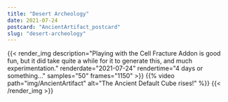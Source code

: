 ```yaml
---
title: "Desert Archeology"
date: 2021-07-24
postcard: "AncientArtifact_postcard"
slug: "desert-archeology"
---
```


{{< render_img
  description="Playing with the Cell Fracture Addon is good fun, but it did take quite a while for it to generate this, and much experimentation."
  renderdate="2021-07-24"
  rendertime="4 days or something..."
  samples="50"
  frames="1150" >}}
{{% video path="img/AncientArtifact" alt="The Ancient Default Cube rises!" %}}
{{< /render_img >}}

